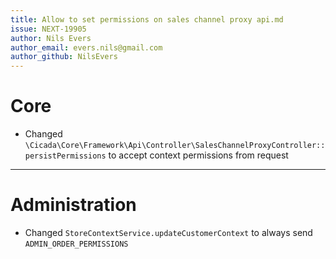 ```yaml
---
title: Allow to set permissions on sales channel proxy api.md
issue: NEXT-19905
author: Nils Evers
author_email: evers.nils@gmail.com
author_github: NilsEvers
---
```

# Core
* Changed `\Cicada\Core\Framework\Api\Controller\SalesChannelProxyController::persistPermissions` to accept context permissions from request 
___
# Administration
* Changed `StoreContextService.updateCustomerContext` to always send `ADMIN_ORDER_PERMISSIONS`
